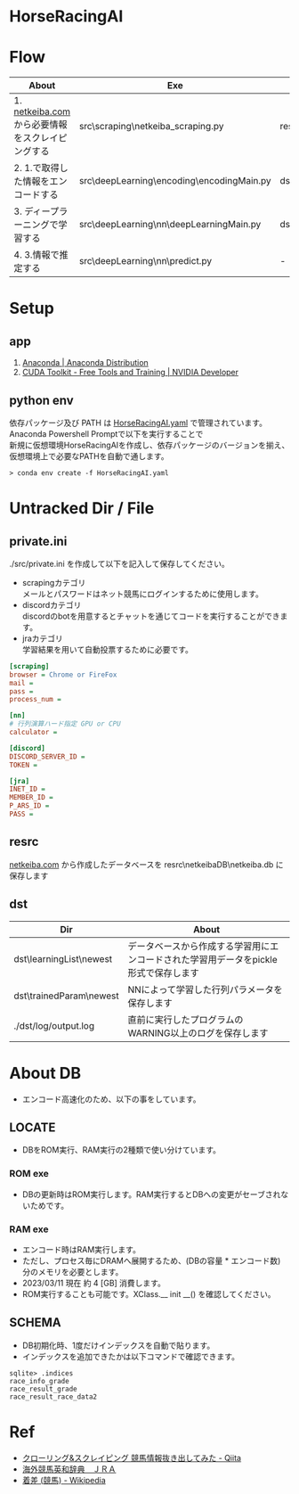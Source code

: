 # HorseRacingAI

# Flow
| About | Exe | Output |
| ----  | --- | ------ |
|1. [netkeiba.com](https://www.netkeiba.com/)から必要情報をスクレイピングする|src\scraping\netkeiba_scraping.py	|resrc\netkeibaDB\netkeiba.db|
|2. 1.で取得した情報をエンコードする|src\deepLearning\encoding\encodingMain.py|dst\learningList\newest|
|3. ディープラーニングで学習する|src\deepLearning\nn\deepLearningMain.py|dst\trainedParam\newest|
|4. 3.情報で推定する|src\deepLearning\nn\predict.py| - |

# Setup

## app
1. [Anaconda | Anaconda Distribution](https://www.anaconda.com/products/distribution)
2. [CUDA Toolkit - Free Tools and Training | NVIDIA Developer](https://developer.nvidia.com/cuda-toolkit)

## python env
依存パッケージ及び PATH は [HorseRacingAI.yaml](./HorseRacingAI.yaml) で管理されています。  
Anaconda Powershell Promptで以下を実行することで  
新規に仮想環境HorseRacingAIを作成し、依存パッケージのバージョンを揃え、  
仮想環境上で必要なPATHを自動で通します。
```bash:
> conda env create -f HorseRacingAI.yaml
```

# Untracked Dir / File

## private.ini
./src/private.ini を作成して以下を記入して保存してください。  
- scrapingカテゴリ  
メールとパスワードはネット競馬にログインするために使用します。
- discordカテゴリ  
discordのbotを用意するとチャットを通じてコードを実行することができます。
- jraカテゴリ  
学習結果を用いて自動投票するために必要です。

```txt:whatprivate.ini
[scraping]
browser = Chrome or FireFox
mail = 
pass = 
process_num = 

[nn]
# 行列演算ハード指定 GPU or CPU
calculator = 

[discord]
DISCORD_SERVER_ID = 
TOKEN = 

[jra]
INET_ID = 
MEMBER_ID = 
P_ARS_ID = 
PASS = 

```
## resrc
[netkeiba.com](https://www.netkeiba.com/) から作成したデータベースを resrc\netkeibaDB\netkeiba.db に保存します  

## dst
|Dir|About|
| ---- | ---- |
|dst\learningList\newest|データベースから作成する学習用にエンコードされた学習用データをpickle形式で保存します|
|dst\trainedParam\newest|NNによって学習した行列パラメータを保存します|
|./dst/log/output.log|直前に実行したプログラムのWARNING以上のログを保存します|

# About DB
 * エンコード高速化のため、以下の事をしています。
## LOCATE
* DBをROM実行、RAM実行の2種類で使い分けています。
### ROM exe
* DBの更新時はROM実行します。RAM実行するとDBへの変更がセーブされないためです。

### RAM exe
* エンコード時はRAM実行します。
* ただし、プロセス毎にDRAMへ展開するため、(DBの容量 * エンコード数) 分のメモリを必要とします。
* 2023/03/11 現在 約 4 [GB] 消費します。
* ROM実行することも可能です。XClass.__ init __() を確認してください。

## SCHEMA
* DB初期化時、1度だけインデックスを自動で貼ります。
* インデックスを追加できたかは以下コマンドで確認できます。
```bash:
sqlite> .indices
race_info_grade
race_result_grade
race_result_race_data2
```

# Ref
- [クローリング&スクレイピング 競馬情報抜き出してみた - Qiita](https://qiita.com/penguinz222/items/6a30d026ede2e822e245)
- [海外競馬英和辞典　ＪＲＡ](https://www.jra.go.jp/keiba/overseas/yougo/index.html)
- [着差 (競馬) - Wikipedia](https://ja.wikipedia.org/wiki/%E7%9D%80%E5%B7%AE_(%E7%AB%B6%E9%A6%AC)#:~:text=%E7%AB%B6%E9%A6%AC%E3%81%AE%E7%AB%B6%E8%B5%B0%E3%81%AB%E3%81%8A%E3%81%91%E3%82%8B%E7%9D%80,%E7%AB%B6%E8%B5%B0%E3%81%A7%E3%81%AF%E7%94%A8%E3%81%84%E3%82%89%E3%82%8C%E3%81%AA%E3%81%84%E3%80%82)
